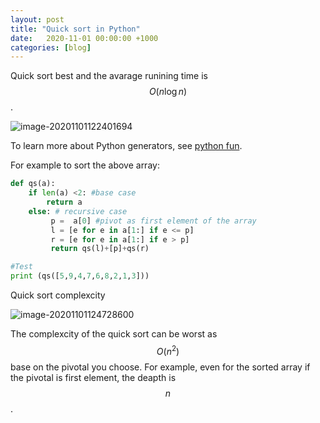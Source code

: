 ```yaml
---
layout: post
title: "Quick sort in Python"
date:   2020-11-01 00:00:00 +1000
categories: [blog]
---
```

<script type="text/javascript" id="MathJax-script" async
  src="https://cdn.jsdelivr.net/npm/mathjax@3/es5/tex-chtml.js">
</script>
<script type="text/javascript">
window.MathJax = {
  tex: {
    packages: ['base', 'ams']
  },
  loader: {
    load: ['ui/menu', '[tex]/ams']
  }
};
</script>
Quick sort best and the avarage runining time is $$O(n\log{}n)$$.

![image-20201101122401694](https://cdn.jsdelivr.net/gh/ojitha/blog@master/uPic/image-20201101122401694.png)

To learn more about Python generators, see [python fun](https://ojitha.blogspot.com/2015/11/python-fun.html).

<!--more-->

For example to sort the above array:

```python
def qs(a):
    if len(a) <2: #base case
        return a
    else: # recursive case
         p =  a[0] #pivot as first element of the array
         l = [e for e in a[1:] if e <= p]
         r = [e for e in a[1:] if e > p]
         return qs(l)+[p]+qs(r)

#Test         
print (qs([5,9,4,7,6,8,2,1,3]))
```

Quick sort complexcity

![image-20201101124728600](https://cdn.jsdelivr.net/gh/ojitha/blog@master/uPic/image-20201101124728600.png)

The complexcity of the quick sort can be worst as $$O(n^2)$$ base on the pivotal you choose. For example, even for the sorted array if the pivotal is first element, the deapth is $$n$$.

